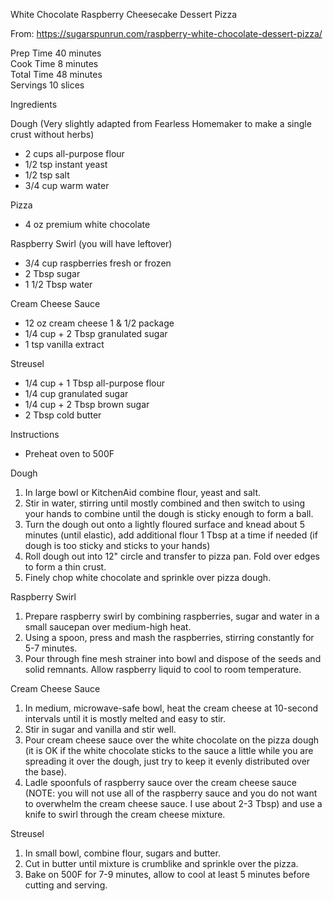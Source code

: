 White Chocolate Raspberry Cheesecake Dessert Pizza  

From: https://sugarspunrun.com/raspberry-white-chocolate-dessert-pizza/

Prep Time 40 minutes  
Cook Time 8 minutes   
Total Time 48 minutes  
Servings 10 slices  


Ingredients

Dough (Very slightly adapted from Fearless Homemaker to make a single crust without herbs)

* 2 cups all-purpose flour
* 1/2 tsp instant yeast
* 1/2 tsp salt
* 3/4 cup warm water

Pizza

* 4 oz premium white chocolate

Raspberry Swirl (you will have leftover)

* 3/4 cup raspberries fresh or frozen
* 2 Tbsp sugar
* 1 1/2 Tbsp water

Cream Cheese Sauce

* 12 oz cream cheese 1 & 1/2 package
* 1/4 cup + 2 Tbsp granulated sugar
* 1 tsp vanilla extract

Streusel

* 1/4 cup + 1 Tbsp all-purpose flour
* 1/4 cup granulated sugar
* 1/4 cup + 2 Tbsp brown sugar
* 2 Tbsp cold butter


Instructions

* Preheat oven to 500F

Dough

1. In large bowl or KitchenAid combine flour, yeast and salt.
1. Stir in water, stirring until mostly combined and then switch to using your hands to combine until the dough is sticky enough to form a ball.
1. Turn the dough out onto a lightly floured surface and knead about 5 minutes (until elastic), add additional flour 1 Tbsp at a time if needed (if dough is too sticky and sticks to your hands)
1. Roll dough out into 12" circle and transfer to pizza pan. Fold over edges to form a thin crust.
1. Finely chop white chocolate and sprinkle over pizza dough.

Raspberry Swirl

1. Prepare raspberry swirl by combining raspberries, sugar and water in a small saucepan over medium-high heat.
1. Using a spoon, press and mash the raspberries, stirring constantly for 5-7 minutes.
1. Pour through fine mesh strainer into bowl and dispose of the seeds and solid remnants. Allow raspberry liquid to cool to room temperature.

Cream Cheese Sauce

1. In medium, microwave-safe bowl, heat the cream cheese at 10-second intervals until it is mostly melted and easy to stir.
1. Stir in sugar and vanilla and stir well.
1. Pour cream cheese sauce over the white chocolate on the pizza dough (it is OK if the white chocolate sticks to the sauce a little while you are spreading it over the dough, just try to keep it evenly distributed over the base).
1. Ladle spoonfuls of raspberry sauce over the cream cheese sauce (NOTE: you will not use all of the raspberry sauce and you do not want to overwhelm the cream cheese sauce. I use about 2-3 Tbsp) and use a knife to swirl through the cream cheese mixture.

Streusel

1. In small bowl, combine flour, sugars and butter.
1. Cut in butter until mixture is crumblike and sprinkle over the pizza.
1. Bake on 500F for 7-9 minutes, allow to cool at least 5 minutes before cutting and serving.

